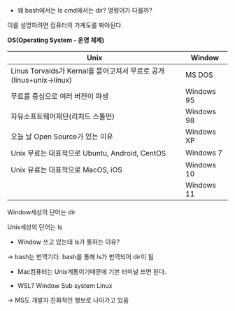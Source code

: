 - 왜 bash에서는 ls cmd에서는 dir? 명령어가 다를까?

이를 설명하려면 컴퓨터의 가계도를 봐야된다.

**OS(Operating System - 운영 체제)**

| Unix                                                         | Window     |
| ------------------------------------------------------------ | ---------- |
| Linus Torvalds가 Kernal을 뜯어고쳐서 무료로 공개(linus+unix->linux) | MS DOS     |
| 무료를 중심으로 여러 버전이 파생                             | Windows 95 |
| 자유소프트웨어재단(리처드 스톨먼)                            | Windows 98 |
| 오늘 날 Open Source가 있는 이유                              | Windows XP |
| Unix 무료는 대표적으로 Ubuntu, Android, CentOS               | Windows 7  |
| Unix 유료는 대표적으로 MacOS, iOS                            | Windows 10 |
|                                                              | Windows 11 |

Window세상의 단어는 dir

Unix세상의 단어는 ls



- Window 쓰고 있는데 ls가 통하는 이유?

-> bash는 번역기다. bash를 통해 ls가 번역되어 dir이 됨

- Mac컴퓨터는 Unix계통이기때문에 기본 터미널 쓰면 된다.



- WSL? Window Sub system Linux

-> MS도 개발자 친화적인 행보로 나아가고 있음